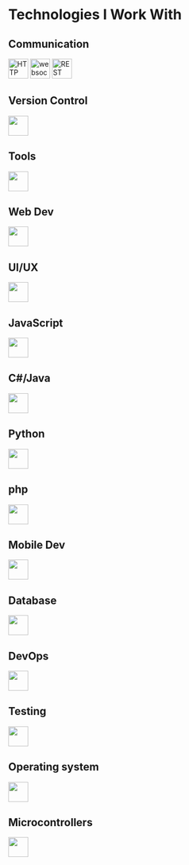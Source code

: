# Technologies I Work With

## Communication
<p float="left">
  <img width="40" src="https://user-images.githubusercontent.com/25181517/192107854-765620d7-f909-4953-a6da-36e1ef69eea6.png" alt="HTTP" title ="HTTP" />
  <img width="40" src="https://user-images.githubusercontent.com/25181517/187070862-03888f18-2e63-4332-95fb-3ba4f2708e59.png" alt="websocket" title ="websocket" />
  <img width="40" src="https://user-images.githubusercontent.com/25181517/192107858-fe19f043-c502-4009-8c47-476fc89718ad.png" alt="REST" title ="REST" />
</p>

## Version Control
<p float="left">
  <img width="40" src="" alt="" title="" />
</p>

## Tools
<p float="left">
  <img width="40" src="" alt="" title="" />
</p>

## Web Dev
<p float="left">
  <img width="40" src="" alt="" title="" />
</p>

## UI/UX
<p float="left">
  <img width="40" src="" alt="" title="" />
</p>

## JavaScript
<p float="left">
  <img width="40" src="" alt="" title="" />
</p>

## C#/Java
<p float="left">
  <img width="40" src="" alt="" title="" />
</p>

## Python
<p float="left">
  <img width="40" src="" alt="" title="" />
</p>

## php
<p float="left">
  <img width="40" src="" alt="" title="" />
</p>

## Mobile Dev
<p float="left">
  <img width="40" src="" alt="" title="" />
</p>

## Database
<p float="left">
  <img width="40" src="" alt="" title="" />
</p>

## DevOps
<p float="left">
  <img width="40" src="" alt="" title="" />
</p>

## Testing
<p float="left">
  <img width="40" src="" alt="" title="" />
</p>

## Operating system
<p float="left">
  <img width="40" src="" alt="" title="" />
</p>

## Microcontrollers
<p float="left">
  <img width="40" src="" alt="" title="" />
</p>
